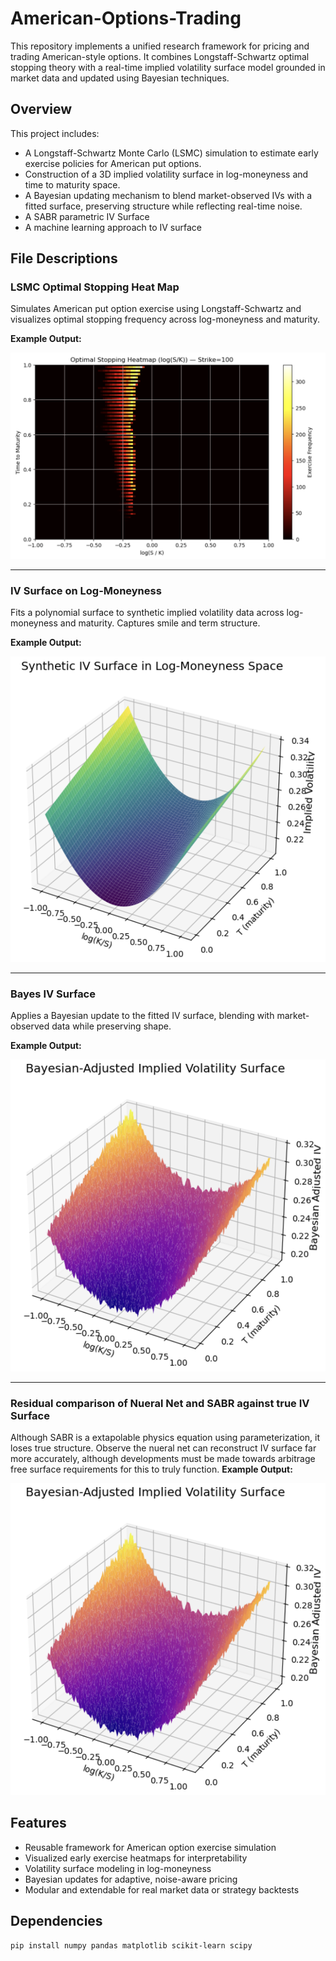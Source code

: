 # American-Options-Trading

This repository implements a unified research framework for pricing and trading American-style options. It combines Longstaff-Schwartz optimal stopping theory with a real-time implied volatility surface model grounded in market data and updated using Bayesian techniques.

## Overview

This project includes:

- A Longstaff-Schwartz Monte Carlo (LSMC) simulation to estimate early exercise policies for American put options.
- Construction of a 3D implied volatility surface in log-moneyness and time to maturity space.
- A Bayesian updating mechanism to blend market-observed IVs with a fitted surface, preserving structure while reflecting real-time noise.
- A SABR parametric IV Surface
- A machine learning approach to IV surface

## File Descriptions

### LSMC Optimal Stopping Heat Map

Simulates American put option exercise using Longstaff-Schwartz and visualizes optimal stopping frequency across log-moneyness and maturity.

**Example Output:**

![LSMC Heatmap](images/Optimal%20Stopping%20Heatmap.png)

---

### IV Surface on Log-Moneyness

Fits a polynomial surface to synthetic implied volatility data across log-moneyness and maturity. Captures smile and term structure.

**Example Output:**

![IV Surface](images/IV%20Surface.png)

---

### Bayes IV Surface

Applies a Bayesian update to the fitted IV surface, blending with market-observed data while preserving shape.

**Example Output:**

![Bayes IV Surface](images/Bayes%20IV%20Surface.png)

---

### Residual comparison of Nueral Net and SABR against true IV Surface

Although SABR is a extapolable physics equation using parameterization, it loses true structure. Observe the nueral net can reconstruct IV surface far more accurately, although developments must be made towards arbitrage free surface requirements for this to truly function.
**Example Output:**

![Bayes IV Surface](images/Bayes%20IV%20Surface.png)

## Features

- Reusable framework for American option exercise simulation
- Visualized early exercise heatmaps for interpretability
- Volatility surface modeling in log-moneyness
- Bayesian updates for adaptive, noise-aware pricing
- Modular and extendable for real market data or strategy backtests

## Dependencies

```bash
pip install numpy pandas matplotlib scikit-learn scipy


